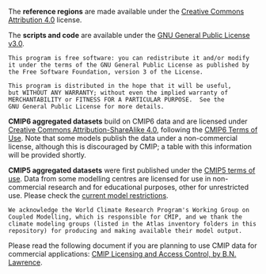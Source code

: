 The **reference regions** are made available under the [Creative Commons Attribution 4.0](https://creativecommons.org/licenses) license. 

The **scripts and code** are available under the [GNU General Public License v3.0](https://www.gnu.org/licenses).

    This program is free software: you can redistribute it and/or modify
    it under the terms of the GNU General Public License as published by
    the Free Software Foundation, version 3 of the License.

    This program is distributed in the hope that it will be useful,
    but WITHOUT ANY WARRANTY; without even the implied warranty of
    MERCHANTABILITY or FITNESS FOR A PARTICULAR PURPOSE.  See the
    GNU General Public License for more details.

**CMIP6 aggregated datasets** build on CMIP6 data and are licensed under [Creative Commons Attribution-ShareAlike 4.0](https://creativecommons.org/licenses/by-sa/4.0), following the [CMIP6 Terms of Use](https://pcmdi.llnl.gov/CMIP6/TermsOfUse). Note that some models publish the data under a non-commercial license, although this is discouraged by CMIP; a table with this information will be provided shortly.

**CMIP5 aggregated datasets** were first published under the [CMIP5 terms of use](https://pcmdi.llnl.gov/mips/cmip5/terms-of-use.html). Data from some modelling centres are licensed for use in non-commercial research and for educational purposes, other for unrestricted use. Please check the [current model restrictions](https://pcmdi.llnl.gov/mips/cmip5/availability.html). 

    We acknowledge the World Climate Research Program's Working Group on 
    Coupled Modelling, which is responsible for CMIP, and we thank the 
    climate modeling groups (listed in the Atlas inventory folders in this 
    repository) for producing and making available their model output. 
    
Please read the following document if you are planning to use CMIP data for commercial applications: [CMIP Licensing and Access Control, by B.N. Lawrence](https://www.earthsystemcog.org/site_media/projects/wip/CMIP6_Licensing_and_Access_Control.pdf).


